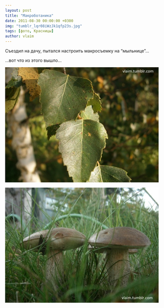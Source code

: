 ```yaml
---
layout: post
title: "Макроботаника"
date: 2011-08-30 00:00:00 +0300
img: "tumblr_lqr08iWzJk1qfp23s.jpg"
tags: [фото, Красницы]
author: vlaim
---
```


Съездил на дачу, пытался настроить макросъемку на “мыльнице”…

…вот что из этого вышло…

![image](/assets/img/tumblr_lqr08iWzJk1qfp23s.jpg)

![image](/assets/img/tumblr_lqr0cuIs4k1qfp23s.jpg)